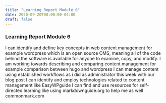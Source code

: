 ```yaml
---
title: "Learning Report Module 6"
date: 2020-09-20T00:00:00-04:00
draft: false
---
```


### Learning Report Module 6
I can identify and define key concepts in web content management for example wordpress which is an open source CMS, meaning all of the code behind the software is available for anyone to examine, copy, and modify.
I am working towards describing and comparing content management  for example comparison between hugo and wordpress 
I can manage content using established workflows as i did as administrator this week with our blog post
I can identify and employ technologies related to content management like EasyWPguide
I can find and use resources for self-directed learning like using markdownguide.org to help me as well commonmark.com


